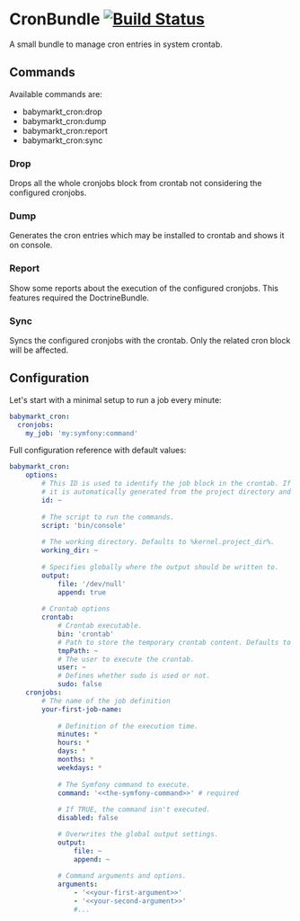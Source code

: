 # CronBundle [![Build Status](https://travis-ci.org/Baby-Markt/cron-bundle.svg?branch=master)](https://travis-ci.org/Baby-Markt/cron-bundle)
A small bundle to manage cron entries in system crontab.

## Commands

Available commands are:

* babymarkt_cron:drop
* babymarkt_cron:dump
* babymarkt_cron:report
* babymarkt_cron:sync

### Drop
Drops all the whole cronjobs block from crontab not considering the configured cronjobs.

### Dump
Generates the cron entries which may be installed to crontab and shows it on console.

### Report
Show some reports about the execution of the configured cronjobs. This features required the DoctrineBundle. 

### Sync
Syncs the configured cronjobs with the crontab. Only the related cron block will be affected.

## Configuration

Let's start with a minimal setup to run a job every minute:
```yaml
babymarkt_cron:
  cronjobs:
    my_job: 'my:symfony:command'
```

Full configuration reference with default values:
```yaml
babymarkt_cron:
    options:
        # This ID is used to identify the job block in the crontab. If not defined, 
        # it is automatically generated from the project directory and the environment.
        id: ~
        
        # The script to run the commands.
        script: 'bin/console'
        
        # The working directory. Defaults to %kernel.project_dir%.
        working_dir: ~
        
        # Specifies globally where the output should be written to.
        output:
            file: '/dev/null'
            append: true
        
        # Crontab options
        crontab:
            # Crontab executable.
            bin: 'crontab'
            # Path to store the temporary crontab content. Defaults to the system temp dir. 
            tmpPath: ~
            # The user to execute the crontab.
            user: ~
            # Defines whether sudo is used or not.
            sudo: false
    cronjobs:
        # The name of the job definition
        your-first-job-name:
            
            # Definition of the execution time.
            minutes: *
            hours: *
            days: *
            months: *
            weekdays: *
            
            # The Symfony command to execute.
            command: '<<the-symfony-command>>' # required
            
            # If TRUE, the command isn't executed.
            disabled: false

            # Overwrites the global output settings.
            output:
                file: ~
                append: ~
            
            # Command arguments and options.    
            arguments:
                - '<<your-first-argument>>'
                - '<<your-second-argument>>'
                #...
```
